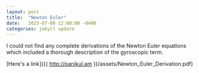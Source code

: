 ```yaml
---
layout: post
title:  "Newton Euler"
date:   2023-07-08 12:00:00 -0400
categories: jekyll update
---
```


I could not find any complete derivations of the Newton Euler equations which included a thorough description of the gyroscopic term.

[Here's a link]({{ http://panikul.am }}/assets/Newton_Euler_Derivation.pdf)

